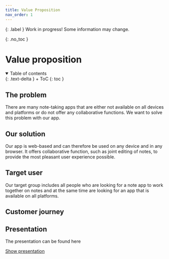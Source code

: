 ```yaml
---
title: Value Proposition
nav_order: 1
---
```


{: .label }
Work in progress! Some information may change.

{: .no_toc }
# Value proposition

<details open markdown="block">
{: .text-delta }
<summary>Table of contents</summary>
+ ToC
{: toc }
</details>

## The problem

There are many note-taking apps that are either not available on all devices and platforms or do not offer any collaborative functions. We want to solve this problem with our app.
## Our solution

Our app is web-based and can therefore be used on any device and in any browser. It offers collaborative function, such as joint editing of notes, to provide the most pleasant user experience possible.
## Target user

Our target group includes all people who are looking for a note app to work together on notes and at the same time are looking for an app that is available on all platforms.
## Customer journey

## Presentation
The presentation can be found here

[Show presentation](files/Presentation.pdf)
